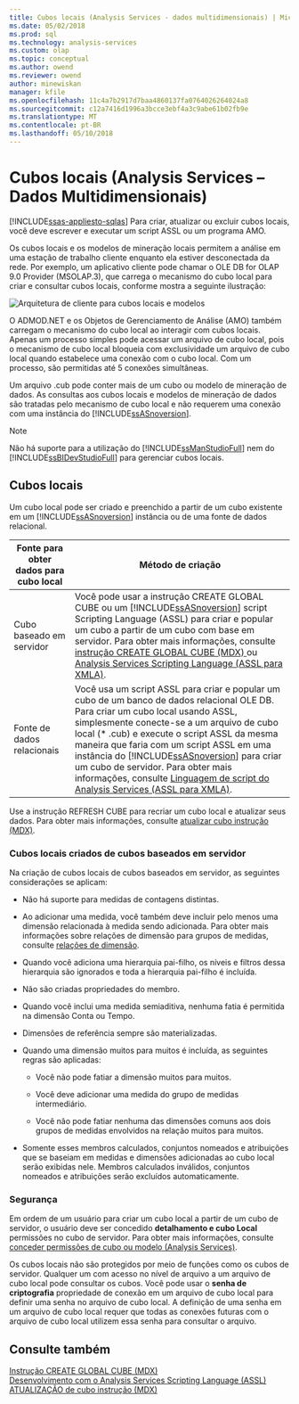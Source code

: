 ```yaml
---
title: Cubos locais (Analysis Services - dados multidimensionais) | Microsoft Docs
ms.date: 05/02/2018
ms.prod: sql
ms.technology: analysis-services
ms.custom: olap
ms.topic: conceptual
ms.author: owend
ms.reviewer: owend
author: minewiskan
manager: kfile
ms.openlocfilehash: 11c4a7b2917d7baa4860137fa0764026264024a8
ms.sourcegitcommit: c12a7416d1996a3bcce3ebf4a3c9abe61b02fb9e
ms.translationtype: MT
ms.contentlocale: pt-BR
ms.lasthandoff: 05/10/2018
---
```

# <a name="local-cubes-analysis-services---multidimensional-data"></a>Cubos locais (Analysis Services – Dados Multidimensionais)
[!INCLUDE[ssas-appliesto-sqlas](../../../includes/ssas-appliesto-sqlas.md)]
  Para criar, atualizar ou excluir cubos locais, você deve escrever e executar um script ASSL ou um programa AMO.  
  
 Os cubos locais e os modelos de mineração locais permitem a análise em uma estação de trabalho cliente enquanto ela estiver desconectada da rede. Por exemplo, um aplicativo cliente pode chamar o OLE DB for OLAP 9.0 Provider (MSOLAP.3), que carrega o mecanismo do cubo local para criar e consultar cubos locais, conforme mostra a seguinte ilustração:  
  
 ![Arquitetura de cliente para cubos locais e modelos](../../../analysis-services/multidimensional-models/olap-physical/media/as-localcubearch9.gif "arquitetura de cliente para cubos locais e modelos")  
  
 O ADMOD.NET e os Objetos de Gerenciamento de Análise (AMO) também carregam o mecanismo do cubo local ao interagir com cubos locais. Apenas um processo simples pode acessar um arquivo de cubo local, pois o mecanismo de cubo local bloqueia com exclusividade um arquivo de cubo local quando estabelece uma conexão com o cubo local. Com um processo, são permitidas até 5 conexões simultâneas.  
  
 Um arquivo .cub pode conter mais de um cubo ou modelo de mineração de dados. As consultas aos cubos locais e modelos de mineração de dados são tratadas pelo mecanismo de cubo local e não requerem uma conexão com uma instância do [!INCLUDE[ssASnoversion](../../../includes/ssasnoversion-md.md)].  
  
> [!NOTE]  
>  Não há suporte para a utilização do [!INCLUDE[ssManStudioFull](../../../includes/ssmanstudiofull-md.md)] nem do [!INCLUDE[ssBIDevStudioFull](../../../includes/ssbidevstudiofull-md.md)] para gerenciar cubos locais.  
  
## <a name="local-cubes"></a>Cubos locais  
 Um cubo local pode ser criado e preenchido a partir de um cubo existente em um [!INCLUDE[ssASnoversion](../../../includes/ssasnoversion-md.md)] instância ou de uma fonte de dados relacional.  
  
|Fonte para obter dados para cubo local|Método de criação|  
|------------------------------------|---------------------|  
|Cubo baseado em servidor|Você pode usar a instrução CREATE GLOBAL CUBE ou um [!INCLUDE[ssASnoversion](../../../includes/ssasnoversion-md.md)] script Scripting Language (ASSL) para criar e popular um cubo a partir de um cubo com base em servidor. Para obter mais informações, consulte [instrução CREATE GLOBAL CUBE &#40;MDX&#41; ](../../../mdx/mdx-data-definition-create-global-cube.md) ou [Analysis Services Scripting Language &#40;ASSL para XMLA&#41;](../../../analysis-services/scripting/analysis-services-scripting-language-assl-for-xmla.md).|  
|Fonte de dados relacionais|Você usa um script ASSL para criar e popular um cubo de um banco de dados relacional OLE DB. Para criar um cubo local usando ASSL, simplesmente conecte-se a um arquivo de cubo local (* .cub) e execute o script ASSL da mesma maneira que faria com um script ASSL em uma instância do [!INCLUDE[ssASnoversion](../../../includes/ssasnoversion-md.md)] para criar um cubo de servidor. Para obter mais informações, consulte [Linguagem de script do Analysis Services &#40;ASSL para XMLA&#41;](../../../analysis-services/scripting/analysis-services-scripting-language-assl-for-xmla.md).|  
  
 Use a instrução REFRESH CUBE para recriar um cubo local e atualizar seus dados. Para obter mais informações, consulte [atualizar cubo instrução &#40;MDX&#41;](../../../mdx/mdx-data-definition-refresh-cube.md).  
  
### <a name="local-cubes-created-from-server-based-cubes"></a>Cubos locais criados de cubos baseados em servidor  
 Na criação de cubos locais de cubos baseados em servidor, as seguintes considerações se aplicam:  
  
-   Não há suporte para medidas de contagens distintas.  
  
-   Ao adicionar uma medida, você também deve incluir pelo menos uma dimensão relacionada à medida sendo adicionada. Para obter mais informações sobre relações de dimensão para grupos de medidas, consulte [relações de dimensão](../../../analysis-services/multidimensional-models-olap-logical-cube-objects/dimension-relationships.md).  
  
-   Quando você adiciona uma hierarquia pai-filho, os níveis e filtros dessa hierarquia são ignorados e toda a hierarquia pai-filho é incluída.  
  
-   Não são criadas propriedades do membro.  
  
-   Quando você inclui uma medida semiaditiva, nenhuma fatia é permitida na dimensão Conta ou Tempo.  
  
-   Dimensões de referência sempre são materializadas.  
  
-   Quando uma dimensão muitos para muitos é incluída, as seguintes regras são aplicadas:  
  
    -   Você não pode fatiar a dimensão muitos para muitos.  
  
    -   Você deve adicionar uma medida do grupo de medidas intermediário.  
  
    -   Você não pode fatiar nenhuma das dimensões comuns aos dois grupos de medidas envolvidos na relação muitos para muitos.  
  
-   Somente esses membros calculados, conjuntos nomeados e atribuições que se baseiam em medidas e dimensões adicionadas ao cubo local serão exibidas nele. Membros calculados inválidos, conjuntos nomeados e atribuições serão excluídos automaticamente.  
  
### <a name="security"></a>Segurança  
 Em ordem de um usuário para criar um cubo local a partir de um cubo de servidor, o usuário deve ser concedido **detalhamento e cubo Local** permissões no cubo de servidor. Para obter mais informações, consulte [conceder permissões de cubo ou modelo &#40;Analysis Services&#41;](../../../analysis-services/multidimensional-models/grant-cube-or-model-permissions-analysis-services.md).  
  
 Os cubos locais não são protegidos por meio de funções como os cubos de servidor. Qualquer um com acesso no nível de arquivo a um arquivo de cubo local pode consultar os cubos. Você pode usar o **senha de criptografia** propriedade de conexão em um arquivo de cubo local para definir uma senha no arquivo de cubo local. A definição de uma senha em um arquivo de cubo local requer que todas as conexões futuras com o arquivo de cubo local utilizem essa senha para consultar o arquivo.  
  
## <a name="see-also"></a>Consulte também  
 [Instrução CREATE GLOBAL CUBE &#40;MDX&#41;](../../../mdx/mdx-data-definition-create-global-cube.md)   
 [Desenvolvimento com o Analysis Services Scripting Language &#40;ASSL&#41;](../../../analysis-services/multidimensional-models/scripting-language-assl/developing-with-analysis-services-scripting-language-assl.md)   
 [ATUALIZAÇÃO de cubo instrução &#40;MDX&#41;](../../../mdx/mdx-data-definition-refresh-cube.md)  
  
  
